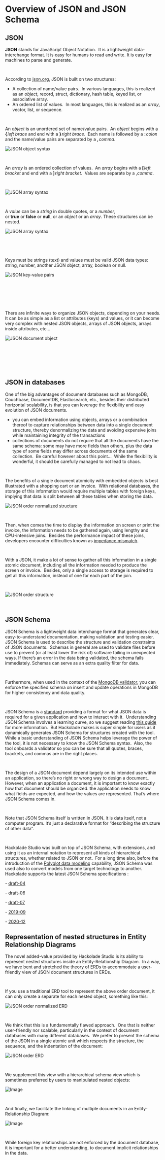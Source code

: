 # Overview of JSON and JSON Schema

## JSON

**JSON** stands for JavaScript Object Notation.&nbsp; It is a lightweight data-interchange format. It is easy for humans to read and write. It is easy for machines to parse and generate.

&nbsp;

According to [json.org](<https://www.json.org/json-en.html> "target=\"\_blank\""), JSON is built on two structures:

* A collection of name/value pairs.&nbsp; In various languages, this is realized as an *object*, record, struct, dictionary, hash table, keyed list, or associative array.
* An ordered list of values.&nbsp; In most languages, this is realized as an *array*, vector, list, or sequence.

&nbsp;

An *object* is an unordered set of name/value pairs.&nbsp; An *object* begins with a **{**&#8202;*left brace* and end with a **}**&#8202;*right brace*.&nbsp; Each name is followed by a **:**&#8202;*colon* and the name/value pairs are separated by a **,**&#8202;*comma*.

![JSON object syntax](<lib/JSON%20object%20syntax.png>)

&nbsp;

An *array* is an ordered collection of values.&nbsp; An *array* begins with a **\[**&#8202;*left bracket* and end with a **\]**&#8202;*right bracket*.&nbsp; Values are separate by a ,*comma*.

&nbsp;

![JSON array syntax](<lib/JSON%20array%20syntax.png>)

&nbsp;

A *value* can be a *string* in double quotes, or a *number*, or **true** or **false** or **null**, or an *object* or an *array*. These structures can be nested.

![JSON array syntax](<lib/JSON%20value%20syntax.png>)

&nbsp;

&nbsp;

Keys must be strings (text) and values must be valid JSON data types: string, number, another JSON object, array, boolean or null.

![JSON key-value pairs](<lib/JSON%20key-value%20pairs.png>)

&nbsp;

&nbsp;

&nbsp;

There are infinite ways to organize JSON objects, depending on your needs. It can be as simple as a list or attributes (keys) and values, or it can become very complex with nested JSON objects, arrays of JSON objects, arrays inside attributes, etc...

![JSON document object](<lib/JSON%20document%20object.png>)

&nbsp;

&nbsp;

&nbsp;

## JSON in databases

One of the big advantages of document databases such as MongoDB, Couchbase, DocumentDB, Elasticsearch, etc., besides their distributed horizontal scalability, is that you can leverage the flexibility and easy evolution of JSON documents. &nbsp;

* you can embed information using objects, arrays or a combination thereof to capture relationships between data into a single document structure, thereby denormalizing the data and avoiding expensive joins while maintaining integrity of the transactions
* collections of documents do not require that all the documents have the same schema: some may have more fields than others, plus the data type of some fields may differ across documents of the same collection.&nbsp; Be careful however about this point...&nbsp; While the flexibility is wonderful, it should be carefully managed to not lead to chaos.&nbsp;

&nbsp;

The benefits of a single document atomicity with embedded objects is best illustrated with a shopping cart or an invoice.&nbsp; With relational databases, the storage of this information would require multiple tables with foreign keys, implying that data is split between all these tables when storing the data. &nbsp;

![JSON order normalized structure](<lib/JSON%20order%20normalized%20structure.png>)

&nbsp;

Then, when comes the time to display the information on screen or print the invoice, the information needs to be gathered again, using lengthy and CPU-intensive joins.&nbsp; Besides the performance impact of these joins, developers encounter difficulties known as [impedance mismatch](<https://en.wikipedia.org/wiki/Object–relational\_impedance\_mismatch> "target=\"\_blank\"").

&nbsp;

With a JSON, it make a lot of sense to gather all this information in a single atomic document, including all the information needed to produce the screen or invoice.&nbsp; Besides, only a single access to storage is required to get all this information, instead of one for each part of the join.

&nbsp;

![JSON order structure](<lib/JSON%20order%20structure.png>)

&nbsp;

## JSON Schema

JSON Schema is a lightweight data interchange format that generates clear, easy-to-understand documentation, making validation and testing easier.&nbsp; JSON Schema is used to describe the structure and validation constraints of JSON documents.&nbsp; Schemas in general are used to validate files before use to prevent (or at least lower the risk of) software failing in unexpected ways. If there’s an error in the data being validated, the schema fails immediately. Schemas can serve as an extra quality filter for data.

&nbsp;

Furthermore, when used in the context of the [MongoDB validator](<https://docs.mongodb.com/manual/core/schema-validation/> "target=\"\_blank\""), you can enforce the specified schema on insert and update operations in MongoDB for higher consistency and data quality.

&nbsp;

JSON Schema is a [standard](<https://json-schema.org/> "target=\"\_blank\"") providing a format for what JSON data is required for a given application and how to interact with it.&nbsp; Understanding JSON Schema involves a learning curve, so we suggest reading [this guide](<https://json-schema.org/understanding-json-schema/index.html> "target=\"\_blank\"") for more information.&nbsp; But Hackolade makes is super simple for users as it dynamically generates JSON Schema for structures created with the tool.&nbsp; While a basic understanding of JSON Schema helps leverage the power of the tool, it is not necessary to know the JSON Schema syntax.&nbsp; Also, the tool onboards a validator so you can be sure that all quotes, braces, brackets, and commas are in the right places.

&nbsp;

The design of a JSON document depend largely on its intended use within an application, so there’s no right or wrong way to design a document.. However, when an application a document, it is important to know exactly how that document should be organized. the application needs to know what fields are expected, and how the values are represented. That’s where JSON Schema comes in.

&nbsp;

Note that JSON Schema itself is written in JSON. It is data itself, not a computer program. It’s just a declarative format for “describing the structure of other data”.

&nbsp;

Hackolade Studio was built on top of JSON Schema, with extensions, and using it as an internal notation to represent all kinds of hierarchical structures, whether related to JSON or not.&nbsp; For a long time also, before the introduction of the [Polyglot data modeling](<PolyglotDataModel.md>) capability, JSON Schema was used also to convert models from one target technology to another.&nbsp; Hackolade supports the latest JSON Schema specifications :

\- [draft-04](<https://json-schema.org/specification-links.html#draft-4> "target=\"\_blank\"")

\- [draft-06](<https://json-schema.org/specification-links.html#draft-6> "target=\"\_blank\"")

\- [draft-07](<https://json-schema.org/specification-links.html#draft-7> "target=\"\_blank\"")

\- [2019-09](<https://json-schema.org/specification-links.html#2019-09-formerly-known-as-draft-8> "target=\"\_blank\"")

\- [2020-12](<https://json-schema.org/specification-links.html#2020-12> "target=\"\_blank\"")

## Representation of nested structures in Entity Relationship Diagrams

The novel added-value provided by Hackolade Studio is its ability to represent nested structures inside an Entity-Relationship Diagram.&nbsp; In a way, we have bent and stretched the theory of ERDs to accommodate a user-friendly view of JSON document structures in ERDs.

&nbsp;

If you use a traditional ERD tool to represent the above order document, it can only create a separate for each nested object, something like this:

![JSON order normalized ERD](<lib/JSON%20order%20normalized%20ERD.png>)

&nbsp;

We think that this is a fundamentally flawed approach.&nbsp; One that is neither user-friendly nor scalable, particularly in the context of document databases with many different databases.&nbsp; We prefer to present the schema of the JSON in a single atomic unit which respects the structure, the sequence, and the indentation of the document:

![JSON order ERD](<lib/JSON%20order%20ERD.png>)

&nbsp;

We supplement this view with a hierarchical schema view which is sometimes preferred by users to manipulated nested objects:

![Image](<lib/JSON%20order%20hierarchical%20schema%20view.png>)

&nbsp;

And finally, we facilitate the linking of multiple documents in an Entity-Relationship Diagram:

![Image](<lib/JSON%20multiple%20entity%20ERD.png>)

&nbsp;

While foreign key relationships are not enforced by the document database, it is important for a better understanding, to document implicit relationships in the data.


